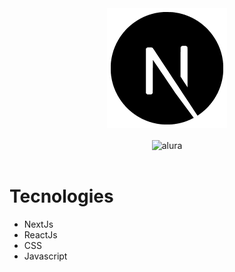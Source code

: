 <div align="center">
  <img align="center" src="./github/N.png" alt="nextjs" />
</div>
<br />

<div align="center">
  <img align="center" src="./github/alura.gif" alt="alura" width="400" height="400" />
</div>
<br />

# Tecnologies
- NextJs
- ReactJs
- CSS
- Javascript


  
